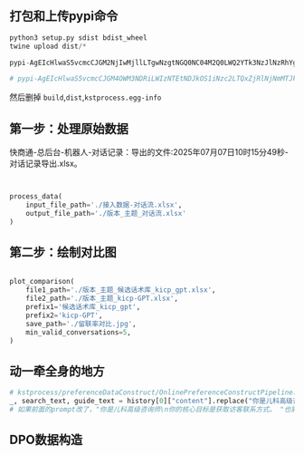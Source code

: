 
## 打包和上传pypi命令
```python
python3 setup.py sdist bdist_wheel
twine upload dist/*

pypi-AgEIcHlwaS5vcmcCJGM2NjIwMjllLTgwNzgtNGQ0NC04M2Q0LWQ2YTk3NzJlNzRhYgACElsxLFsia3N0cHJvY2VzcyJdXQACLFsyLFsiMmRjZmE2ZjQtN2JkOC00N2YzLWFlOGUtYzc0YzNiMDFiNzE3Il1dAAAGINLZvJNrTO7fVFT-GMPMhFGQJZy4bss7osXAsYgUNL06

# pypi-AgEIcHlwaS5vcmcCJGM4OWM3NDRiLWIzNTEtNDJkOS1iNzc2LTQxZjRlNjNmMTJkMwACKlszLCI1MDA1MTkzMy00M2E3LTRmY2QtODNlMi0wYzJlNjlmNGNlY2MiXQAABiCvyx84-INQn769QJhjyDb4TfaM8domuUyQdBbl6ViiIw
```

然后删掉 `build`,`dist`,`kstprocess.egg-info`

## 第一步：处理原始数据

快商通-总后台-机器人-对话记录：导出的文件:2025年07月07日10时15分49秒-对话记录导出.xlsx。

```python


process_data(
    input_file_path='./接入数据-对话流.xlsx',
    output_file_path='./版本_主题_对话流.xlsx'
)
```

## 第二步：绘制对比图
```python

plot_comparison(
    file1_path='./版本_主题_候选话术库_kicp_gpt.xlsx',
    file2_path='./版本_主题_kicp-GPT.xlsx',
    prefix1='候选话术库_kicp_gpt',
    prefix2='kicp-GPT',
    save_path='./留联率对比.jpg',
    min_valid_conversations=5,
)
```

## 动一牵全身的地方

```python
# kstprocess/preferenceDataConstruct/OnlinePreferenceConstructPipeline.pyconvert_my_format_to_center/convert
_, search_text, guide_text = history[0]["content"].replace("你是儿科高级咨询师\n你的核心目标是获取访客联系方式。 ", "").split("\n")
# 如果前面的prompt改了，"你是儿科高级咨询师\n你的核心目标是获取访客联系方式。 "也需要修改
```

## DPO数据构造

